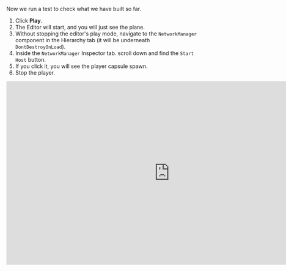 Now we run a test to check what we have built so far.

1. Click **Play**.  
1. The Editor will start, and you will just see the plane.  
1. Without stopping the editor's play mode, navigate to the `NetworkManager` component in the Hierarchy tab (it will be underneath `DontDestroyOnLoad`).  
1. Inside the `NetworkManager` Inspector tab. scroll down and find the `Start Host` button.  
1. If you click it, you will see the player capsule spawn. 
1. Stop the player.

<iframe src="https://www.youtube.com/embed/iLb00icvRMs?playlist=iLb00icvRMs&loop=1&&autoplay=0&controls=1&showinfo=0&mute=1"   width="854px"
        height="480px" className="video-container" frameborder="0" position="relative" allow="accelerometer; autoplay; loop; playlist; clipboard-write; encrypted-media; gyroscope; picture-in-picture"  allowfullscreen=""></iframe>